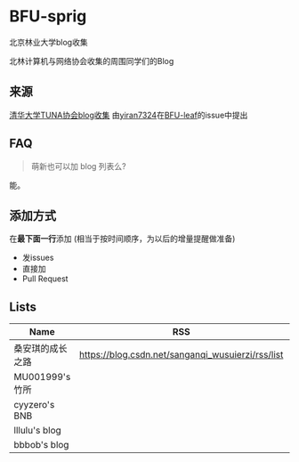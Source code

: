 # BFU-sprig
北京林业大学blog收集

北林计算机与网络协会收集的周围同学们的Blog

## 来源
 [清华大学TUNA协会blog收集](https://github.com/tuna/blogroll)
   由[yiran7324](https://github.com/yiran7324)在[BFU-leaf](https://github.com/bljx/BFU-leaf)的issue中提出

## FAQ

> 萌新也可以加 blog 列表么?

能。


## 添加方式

在**最下面一行**添加 (相当于按时间顺序，为以后的增量提醒做准备)

 - 发issues
 - 直接加
 - Pull Request

## Lists

| Name | RSS | HTML |
| --   | --  | --   |
| 桑安琪的成长之路 | https://blog.csdn.net/sanganqi_wusuierzi/rss/list | https://blog.csdn.net/sanganqi_wusuierzi |
| MU001999's竹所 |  | http://mu00.jusot.com |
| cyyzero's BNB |  | https://cyyzero.github.io/  https://cyyzero.herokuapp.com/ |
| lllulu's blog |  | http://lllulu.cf/ |
| bbbob's blog |  | http://bbbob.win |


